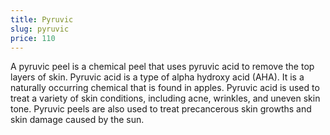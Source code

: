 ```yaml
---
title: Pyruvic
slug: pyruvic
price: 110
---
```


A pyruvic peel is a chemical peel that uses pyruvic acid to remove the top layers of skin. Pyruvic acid is a type of alpha hydroxy acid (AHA). It is a naturally occurring chemical that is found in apples. Pyruvic acid is used to treat a variety of skin conditions, including acne, wrinkles, and uneven skin tone. Pyruvic peels are also used to treat precancerous skin growths and skin damage caused by the sun.
